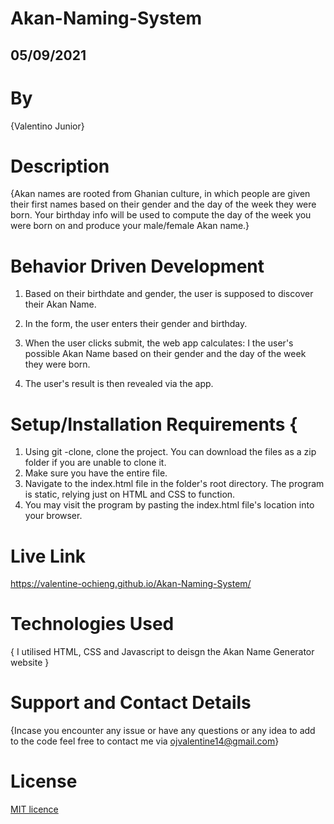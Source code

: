 # Akan-Naming-System
## 05/09/2021
# By 
{Valentino Junior}
# Description
{Akan names are rooted from Ghanian culture, in which people are given their first names based on their gender and the day of the week they were born. Your birthday info will be used to compute the day of the week you were born on and produce your male/female Akan name.}
# Behavior Driven Development
1. Based on their birthdate and gender, the user is supposed to discover their Akan Name.

2. In the form, the user enters their gender and birthday.

3. When the user clicks submit, the web app calculates: I the user's possible Akan Name based on their gender and the day of the week they were born.

4. The user's result is then revealed via the app.
# Setup/Installation Requirements { 
  1. Using git -clone, clone the project. You can download the files as a zip folder if you are unable to clone it.
  2. Make sure you have the entire file.
  3. Navigate to the index.html file in the folder's root directory. The program is static, relying just on HTML and CSS to function.
  4. You may visit the program by pasting the index.html file's location into your browser.
# Live Link
https://valentine-ochieng.github.io/Akan-Naming-System/
# Technologies Used
{ I utilised HTML, CSS and Javascript to deisgn the Akan Name Generator website }
# Support and Contact Details
{Incase you encounter any issue or have any questions or any idea to add to the code feel free to contact me via ojvalentine14@gmail.com}
# License
<a href = "https://github.com/valentine-ochieng/Programming-portfolio/blob/main/LICENSE">MIT licence </a>
